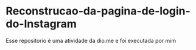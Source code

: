 # Reconstrucao-da-pagina-de-login-do-Instagram
Esse repositorio é uma atividade da dio.me  e foi executada por mim
